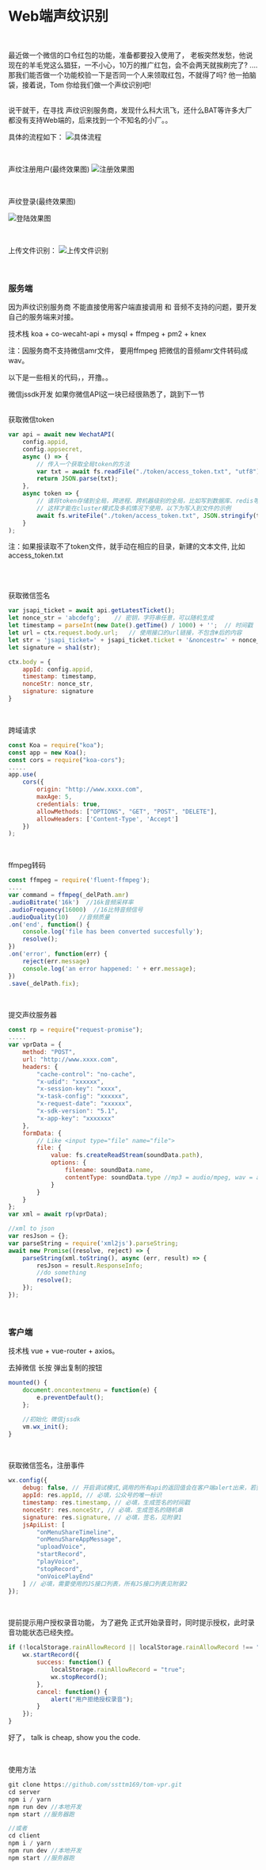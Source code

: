 # Web端声纹识别

<br/>

最近做一个微信的口令红包的功能，准备都要投入使用了， 老板突然发愁，他说 现在的羊毛党这么猖狂，一不小心，10万的推广红包，会不会两天就挨刷完了? ....那我们能否做一个功能校验一下是否同一个人来领取红包，不就得了吗? 他一拍脑袋，接着说，Tom 你给我们做一个声纹识别吧!



<br/>
说干就干，在寻找 声纹识别服务商，发现什么科大讯飞，还什么BAT等许多大厂都没有支持Web端的，后来找到一个不知名的小厂。。
<br/>

具体的流程如下：
![具体流程](imgs/flow.png)

<br/>

声纹注册用户(最终效果图)
![注册效果图](imgs/reg-vpr.gif)

<br/>

声纹登录(最终效果图)

![登陆效果图](imgs/login-vpr.gif)

<br/>


上传文件识别：
![上传文件识别](imgs/upload-result.png)

<br/>

### 服务端

因为声纹识别服务商 不能直接使用客户端直接调用 和 音频不支持的问题，要开发自己的服务端来对接。

技术栈 koa + co-wecaht-api + mysql + ffmpeg + pm2 + knex

注：因服务商不支持微信amr文件， 要用ffmpeg 把微信的音频amr文件转码成wav。

以下是一些相关的代码，，开撸。。


微信jssdk开发 如果你微信API这一块已经很熟悉了，跳到下一节
<br/><br/>

获取微信token
```javascript
var api = await new WechatAPI(
	config.appid,
	config.appsecret,
	async () => {
		// 传入一个获取全局token的方法
		var txt = await fs.readFile("./token/access_token.txt", "utf8");
		return JSON.parse(txt);
	},
	async token => {
		// 请将token存储到全局，跨进程、跨机器级别的全局，比如写到数据库、redis等
		// 这样才能在cluster模式及多机情况下使用，以下为写入到文件的示例
		await fs.writeFile("./token/access_token.txt", JSON.stringify(token));
	}
);
```

注：如果报读取不了token文件，就手动在相应的目录，新建的文本文件, 比如 access_token.txt

<br/><br/>

获取微信签名
```javascript
var jsapi_ticket = await api.getLatestTicket();
let nonce_str = 'abcdefg';    // 密钥，字符串任意，可以随机生成
let timestamp = parseInt(new Date().getTime() / 1000) + '';  // 时间戳
let url = ctx.request.body.url;   // 使用接口的url链接，不包含#后的内容
let str = 'jsapi_ticket=' + jsapi_ticket.ticket + '&noncestr=' + nonce_str + '&timestamp=' + timestamp + '&url=' + url;
let signature = sha1(str);

ctx.body = {
    appId: config.appid,
    timestamp: timestamp,
    nonceStr: nonce_str,
    signature: signature
}
```
<br/>



跨域请求
```javascript
const Koa = require("koa");
const app = new Koa();
const cors = require("koa-cors");
.....
app.use(
	cors({
		origin: "http://www.xxxx.com",
		maxAge: 5,
		credentials: true,
		allowMethods: ["OPTIONS", "GET", "POST", "DELETE"],
		allowHeaders: ['Content-Type', 'Accept']
	})
);
```

<br/>

ffmpeg转码

```javascript
const ffmpeg = require('fluent-ffmpeg');
....
var command = ffmpeg(_delPath.amr)
.audioBitrate('16k')  //16k音频采样率
.audioFrequency(16000)  //16比特音频信号
.audioQuality(10)   //音频质量
.on('end', function() {
	console.log('file has been converted succesfully');
	resolve();
})
.on('error', function(err) {
	reject(err.message)
	console.log('an error happened: ' + err.message);
})
.save(_delPath.fix);
```

<br/>

提交声纹服务器

```javascript
const rp = require("request-promise");
.....
var vprData = {
    method: "POST",
    url: "http://www.xxxx.com",
    headers: {
        "cache-control": "no-cache",
        "x-udid": "xxxxxx",
        "x-session-key": "xxxx",
        "x-task-config": "xxxxxx",
        "x-request-date": "xxxxxx",
        "x-sdk-version": "5.1",
        "x-app-key": "xxxxxxx"
    },
    formData: {
        // Like <input type="file" name="file">
        file: {
            value: fs.createReadStream(soundData.path),
            options: {
                filename: soundData.name,
                contentType: soundData.type //mp3 = audio/mpeg, wav = audio/wav
            }
        }
    }
};
var xml = await rp(vprData);

//xml to json
var resJson = {};
var parseString = require('xml2js').parseString;
await new Promise((resolve, reject) => {
    parseString(xml.toString(), async (err, result) => {
        resJson = result.ResponseInfo;
       	//do something
        resolve();
    });
});
```
<br/>

### 客户端

技术栈 vue + vue-router + axios。


去掉微信 长按 弹出复制的按钮
```javascript
mounted() {
	document.oncontextmenu = function(e) {
		e.preventDefault();
	};

    //初始化 微信jssdk
	vm.wx_init();
}
```
<br/>

获取微信签名，注册事件
```javascript
wx.config({
	debug: false, // 开启调试模式,调用的所有api的返回值会在客户端alert出来，若要查看传入的参数，可以在pc端打开，参数信息会通过log打出，仅在pc端时才会打印。
	appId: res.appId, // 必填，公众号的唯一标识
	timestamp: res.timestamp, // 必填，生成签名的时间戳
	nonceStr: res.nonceStr, // 必填，生成签名的随机串
	signature: res.signature, // 必填，签名，见附录1
	jsApiList: [
		"onMenuShareTimeline",
		"onMenuShareAppMessage",
		"uploadVoice",
		"startRecord",
		"playVoice",
		"stopRecord",
		"onVoicePlayEnd"
	] // 必填，需要使用的JS接口列表，所有JS接口列表见附录2
});
```

<br/>

提前提示用户授权录音功能， 为了避免 正式开始录音时，同时提示授权，此时录音功能状态已经失控。
```javascript
if (!localStorage.rainAllowRecord || localStorage.rainAllowRecord !== "true" ) {
	wx.startRecord({
		success: function() {
			localStorage.rainAllowRecord = "true";
			wx.stopRecord();
		},
		cancel: function() {
			alert("用户拒绝授权录音");
		}
	});
}
```

好了， talk is cheap, show you the code.

<br/>

使用方法

```js
git clone https://github.com/ssttm169/tom-vpr.git
cd server
npm i / yarn
npm run dev //本地开发
npm start //服务器跑

//或者
cd client
npm i / yarn
npm run dev //本地开发
npm start //服务器跑

```

